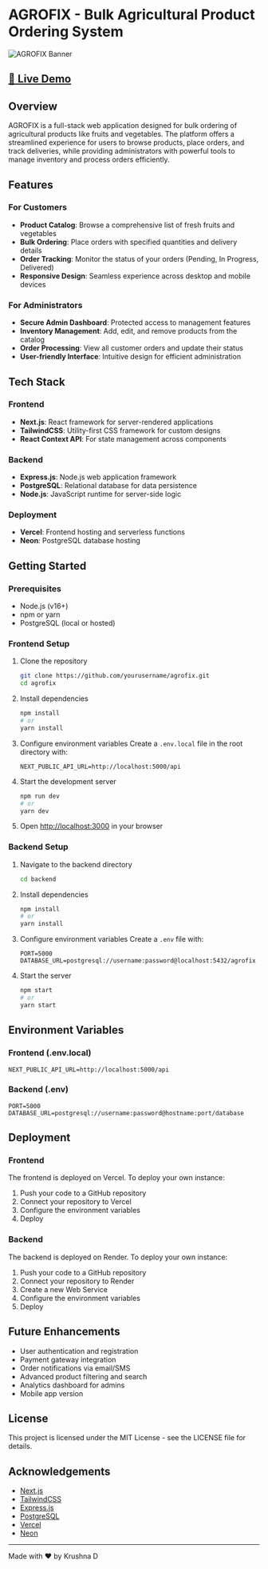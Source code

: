 # AGROFIX - Bulk Agricultural Product Ordering System

![AGROFIX Banner](/public/agrofix-banner.png)

## [🔗 Live Demo](https://agrofix.vercel.app)

## Overview

AGROFIX is a full-stack web application designed for bulk ordering of agricultural products like fruits and vegetables. The platform offers a streamlined experience for users to browse products, place orders, and track deliveries, while providing administrators with powerful tools to manage inventory and process orders efficiently.

## Features

### For Customers
- **Product Catalog**: Browse a comprehensive list of fresh fruits and vegetables
- **Bulk Ordering**: Place orders with specified quantities and delivery details
- **Order Tracking**: Monitor the status of your orders (Pending, In Progress, Delivered)
- **Responsive Design**: Seamless experience across desktop and mobile devices

### For Administrators
- **Secure Admin Dashboard**: Protected access to management features
- **Inventory Management**: Add, edit, and remove products from the catalog
- **Order Processing**: View all customer orders and update their status
- **User-friendly Interface**: Intuitive design for efficient administration

## Tech Stack

### Frontend
- **Next.js**: React framework for server-rendered applications
- **TailwindCSS**: Utility-first CSS framework for custom designs
- **React Context API**: For state management across components

### Backend
- **Express.js**: Node.js web application framework
- **PostgreSQL**: Relational database for data persistence
- **Node.js**: JavaScript runtime for server-side logic

### Deployment
- **Vercel**: Frontend hosting and serverless functions
- **Neon**: PostgreSQL database hosting

## Getting Started

### Prerequisites
- Node.js (v16+)
- npm or yarn
- PostgreSQL (local or hosted)

### Frontend Setup
1. Clone the repository
   ```bash
   git clone https://github.com/yourusername/agrofix.git
   cd agrofix
   ```

2. Install dependencies
   ```bash
   npm install
   # or
   yarn install
   ```

3. Configure environment variables
   Create a `.env.local` file in the root directory with:
   ```
   NEXT_PUBLIC_API_URL=http://localhost:5000/api
   ```

4. Start the development server
   ```bash
   npm run dev
   # or
   yarn dev
   ```

5. Open [http://localhost:3000](http://localhost:3000) in your browser

### Backend Setup
1. Navigate to the backend directory
   ```bash
   cd backend
   ```

2. Install dependencies
   ```bash
   npm install
   # or
   yarn install
   ```

3. Configure environment variables
   Create a `.env` file with:
   ```
   PORT=5000
   DATABASE_URL=postgresql://username:password@localhost:5432/agrofix
   ```

4. Start the server
   ```bash
   npm start
   # or
   yarn start
   ```

## Environment Variables

### Frontend (.env.local)
```
NEXT_PUBLIC_API_URL=http://localhost:5000/api
```

### Backend (.env)
```
PORT=5000
DATABASE_URL=postgresql://username:password@hostname:port/database
```

## Deployment

### Frontend
The frontend is deployed on Vercel. To deploy your own instance:

1. Push your code to a GitHub repository
2. Connect your repository to Vercel
3. Configure the environment variables
4. Deploy

### Backend
The backend is deployed on Render. To deploy your own instance:

1. Push your code to a GitHub repository
2. Connect your repository to Render
3. Create a new Web Service
4. Configure the environment variables
5. Deploy

## Future Enhancements
- User authentication and registration
- Payment gateway integration
- Order notifications via email/SMS
- Advanced product filtering and search
- Analytics dashboard for admins
- Mobile app version


## License
This project is licensed under the MIT License - see the LICENSE file for details.

## Acknowledgements
- [Next.js](https://nextjs.org/)
- [TailwindCSS](https://tailwindcss.com/)
- [Express.js](https://expressjs.com/)
- [PostgreSQL](https://www.postgresql.org/)
- [Vercel](https://vercel.com/)
- [Neon](https://neon.tech/)

---

Made with ❤️ by Krushna D
